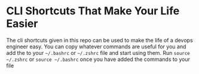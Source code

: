 # CLI Shortcuts That Make Your Life Easier

The cli shortcuts given in this repo can be used to make the life of a devops engineer easy. You can copy whatever commands are useful for you and add the to your `~/.bashrc` or `~/.zshrc` file and start using them. Run `source ~/.zshrc` or `source ~/.bashrc` once you have added the commands to your file